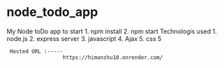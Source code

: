 # node_todo_app
My Node toDo app
to start
     1. npm install
     2. npm start
Technologis used
     1. node.js
     2. express server
     3. javascript
     4. Ajax
     5. css 5
     
     
     
     Hosted URL :-----
                      https://himanshu10.onrender.com/
